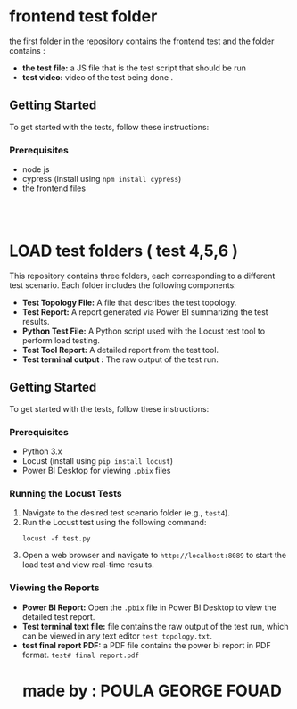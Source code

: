 <h1>frontend test folder</h1>
        <p>the first folder in the repository contains the frontend test and the folder contains :</p>
        <ul>
            <li><strong>the test file:</strong> a JS file that is the test script that should be run</li>
            <li><strong>test video:</strong> video of the test being done .</li>
        </ul>

<h2>Getting Started</h2>
        <p>To get started with the tests, follow these instructions:</p>

  <h3>Prerequisites</h3>
        <ul>
            <li>node js</li>
            <li>cypress (install using <code>npm install cypress</code>)</li>
            <li>the frontend files</li>
        </ul>
<br>
<br>

<h1>LOAD test folders ( test 4,5,6 )</h1>
        <p>This repository contains three folders, each corresponding to a different test scenario. Each folder includes the following components:</p>
        <ul>
            <li><strong>Test Topology File:</strong> A file that describes the test topology.</li>
            <li><strong>Test Report:</strong> A report generated via Power BI summarizing the test results.</li>
            <li><strong>Python Test File:</strong> A Python script used with the Locust test tool to perform load testing.</li>
            <li><strong>Test Tool Report:</strong> A detailed report from the test tool.</li>
            <li><strong>Test terminal output :</strong> The raw output of the test run.</li>
        </ul>

<h2>Getting Started</h2>
        <p>To get started with the tests, follow these instructions:</p>

  <h3>Prerequisites</h3>
        <ul>
            <li>Python 3.x</li>
            <li>Locust (install using <code>pip install locust</code>)</li>
            <li>Power BI Desktop for viewing <code>.pbix</code> files</li>
        </ul>

 <h3>Running the Locust Tests</h3>
        <ol>
            <li>Navigate to the desired test scenario folder (e.g., <code>test4</code>).</li>
            <li>Run the Locust test using the following command:
                <pre><code>locust -f test.py</code></pre>
            </li>
            <li>Open a web browser and navigate to <code>http://localhost:8089</code> to start the load test and view real-time results.</li>
        </ol>

 <h3>Viewing the Reports</h3>
        <ul>
            <li><strong>Power BI Report:</strong> Open the <code>.pbix</code> file in Power BI Desktop to view the detailed test report.</li>
            <li><strong>Test terminal text file:</strong> file contains the raw output of the test run, which can be viewed in any text editor <code>test topology.txt</code>.</li>
            <li><strong>test final report PDF:</strong> a PDF file contains the power bi report in PDF format. <code>test# final report.pdf</code></li>
           
       


<h1>made by : POULA GEORGE FOUAD</h1>
